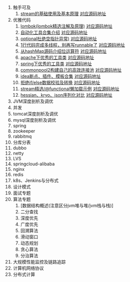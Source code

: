 1. 触手可及
    1. [stream的基础使用及基本原理](https://mp.weixin.qq.com/s/JtiYnpwaHe_UY-TWwR2pmA)  [对应源码地址](https://github.com/edanlx/TechingCode/tree/master/demoGrace/src/main/java/com/example/demo/lesson/greenhand/stream)
1. 优雅代码
    1. [lombok(lombok精选注解及原理)](https://mp.weixin.qq.com/s/8pK9Z4upDlLMGK-RcLSoxQ)  [对应源码地址](https://github.com/edanlx/TechingCode/tree/master/demoGrace/src/main/java/com/example/demo/lesson/grace/lombok)
    2. [自动化工具合集介绍](https://mp.weixin.qq.com/s/tyumKp6obMJ-jEBO8_XcYw)  [对应源码地址](https://github.com/edanlx/TechingCode/tree/master/demoGrace/src/main/java/com/example/demo/lesson/grace/junit)
    3. [optional杜绝空指针异常)](https://mp.weixin.qq.com/s/n5F6Xz-wkELACdL-SlYwkw)  [对应源码地址](https://github.com/edanlx/TechingCode/tree/master/demoGrace/src/main/java/com/example/demo/lesson/grace/optional)
    4. [1行代码完成多线程，别再写runnable了](https://mp.weixin.qq.com/s/HQMq1C6XdcVSJQm71WF-8w)  [对应源码地址](https://github.com/edanlx/TechingCode/tree/master/demoGrace/src/main/java/com/example/demo/lesson/grace/thread)
    5. [从hashMap源码介绍位运算符](https://mp.weixin.qq.com/s/d2whUkVnifmdij_CIHxvFQ)  [对应源码地址](https://github.com/edanlx/TechingCode/tree/master/demoGrace/src/main/java/com/example/demo/lesson/grace/symbol)
    6. [apache下优秀的工具类](https://mp.weixin.qq.com/s/HPrxG3kQ0PO9_tr-QsiPtw)  [对应源码地址](https://github.com/edanlx/TechingCode/tree/master/demoGrace/src/main/java/com/example/demo/lesson/grace/apache)
    7. [spring下优秀的工具类](https://mp.weixin.qq.com/s/aJhjwPCCmQD_z1i7lFdRlA)  [对应源码地址](https://github.com/edanlx/TechingCode/tree/master/demoGrace/src/main/java/com/example/demo/lesson/grace/spring)
    8. [commonpool2构建自己的高效连接池](https://mp.weixin.qq.com/s/xIZiu1hZ6uOBRQRsY-UuvQ)  [对应源码地址](https://github.com/edanlx/TechingCode/tree/master/demoGrace/src/main/java/com/example/demo/lesson/grace/commonpool)
    9. [idea断点、插件、模板合集](https://mp.weixin.qq.com/s/UpRps9jPEsW-UjGV2c4fAQ)  [对应源码地址](https://github.com/edanlx/TechingCode/tree/master/demoGrace/src/main/java/com/example/demo/lesson/grace/commonpool)
    10. [拒绝if/else数据校验及转换](https://mp.weixin.qq.com/s/wwglTG370QTPHfIuraLyQg)  [对应源码地址](https://github.com/edanlx/TechingCode/tree/master/demoGrace/src/main/java/com/example/demo/lesson/grace/front)
    11. [stream精选/@functional懒加载示例](https://mp.weixin.qq.com/s/q9fb5jVBaAW0t0hKhNMg7A)  [对应源码地址](https://github.com/edanlx/TechingCode/tree/master/demoGrace/src/main/java/com/example/demo/lesson/grace/stream)
    12. [hessian、kryo、json序列化对比](hhttps://mp.weixin.qq.com/s/nyGhHOEX3Zia1ZUhlKkgEw)  [对应源码地址](https://github.com/edanlx/TechingCode/tree/master/demoGrace/src/main/java/com/example/demo/lesson/grace/serialize)
2. JVM深度剖析及调优
3. 并发 
4. tomcat深度剖析及调优
5. mysql深度剖析及调优
6. spring
7. zookeeper
8. rabbitmq
9. 分库分表
10. dubbo
11. netty
12. LVS
13. springcloud-alibaba
14. nginx
15. redis
16. k8s、Jenkins与分布式
17. 设计模式
18. 面试专题
19. 算法专题
     1. [数据结构概述(注意区分jvm堆与堆/jvm栈与栈)]
     2. 二分查找
     3. 深度优先
     4. 广度优先
     5. 回溯算法
     6. 滑动窗口
     7. 动态规划
     8. 贪心算法
     9. 分治算法
20. 大规模性能监控及链路追踪
21. 计算机网络协议
22. 分布式计算    